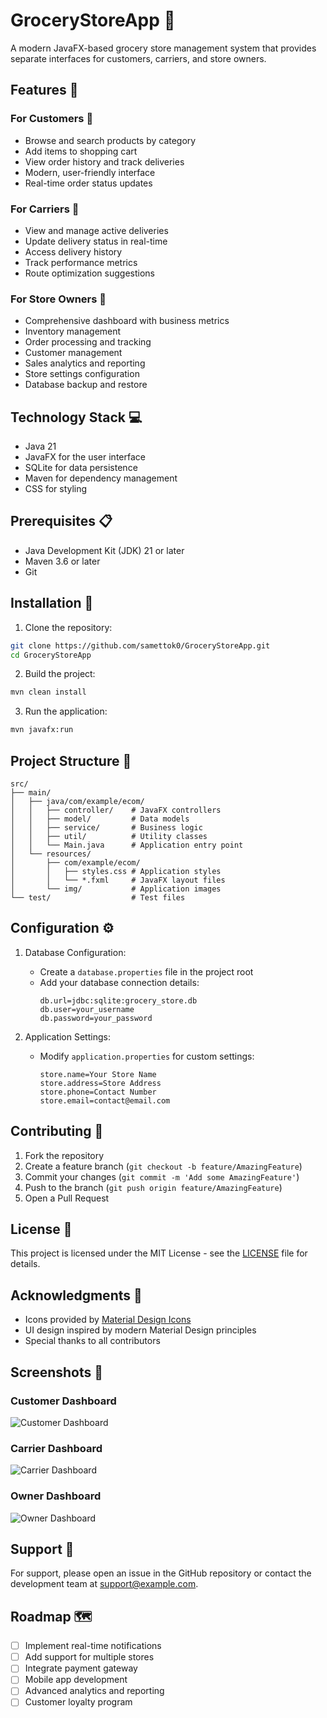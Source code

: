 # GroceryStoreApp 🛒

A modern JavaFX-based grocery store management system that provides separate interfaces for customers, carriers, and store owners.

## Features 🌟

### For Customers 👥
- Browse and search products by category
- Add items to shopping cart
- View order history and track deliveries
- Modern, user-friendly interface
- Real-time order status updates

### For Carriers 🚚
- View and manage active deliveries
- Update delivery status in real-time
- Access delivery history
- Track performance metrics
- Route optimization suggestions

### For Store Owners 💼
- Comprehensive dashboard with business metrics
- Inventory management
- Order processing and tracking
- Customer management
- Sales analytics and reporting
- Store settings configuration
- Database backup and restore

## Technology Stack 💻

- Java 21
- JavaFX for the user interface
- SQLite for data persistence
- Maven for dependency management
- CSS for styling

## Prerequisites 📋

- Java Development Kit (JDK) 21 or later
- Maven 3.6 or later
- Git

## Installation 🔧

1. Clone the repository:
```bash
git clone https://github.com/samettok0/GroceryStoreApp.git
cd GroceryStoreApp
```

2. Build the project:
```bash
mvn clean install
```

3. Run the application:
```bash
mvn javafx:run
```

## Project Structure 📁

```
src/
├── main/
│   ├── java/com/example/ecom/
│   │   ├── controller/    # JavaFX controllers
│   │   ├── model/         # Data models
│   │   ├── service/       # Business logic
│   │   ├── util/          # Utility classes
│   │   └── Main.java      # Application entry point
│   └── resources/
│       ├── com/example/ecom/
│       │   ├── styles.css # Application styles
│       │   └── *.fxml     # JavaFX layout files
│       └── img/           # Application images
└── test/                  # Test files
```

## Configuration ⚙️

1. Database Configuration:
   - Create a `database.properties` file in the project root
   - Add your database connection details:
     ```properties
     db.url=jdbc:sqlite:grocery_store.db
     db.user=your_username
     db.password=your_password
     ```

2. Application Settings:
   - Modify `application.properties` for custom settings:
     ```properties
     store.name=Your Store Name
     store.address=Store Address
     store.phone=Contact Number
     store.email=contact@email.com
     ```

## Contributing 🤝

1. Fork the repository
2. Create a feature branch (`git checkout -b feature/AmazingFeature`)
3. Commit your changes (`git commit -m 'Add some AmazingFeature'`)
4. Push to the branch (`git push origin feature/AmazingFeature`)
5. Open a Pull Request

## License 📄

This project is licensed under the MIT License - see the [LICENSE](LICENSE) file for details.

## Acknowledgments 🙏

- Icons provided by [Material Design Icons](https://materialdesignicons.com/)
- UI design inspired by modern Material Design principles
- Special thanks to all contributors

## Screenshots 📸

### Customer Dashboard
![Customer Dashboard](screenshots/customer_dashboard.png)

### Carrier Dashboard
![Carrier Dashboard](screenshots/carrier_dashboard.png)

### Owner Dashboard
![Owner Dashboard](screenshots/owner_dashboard.png)

## Support 💬

For support, please open an issue in the GitHub repository or contact the development team at support@example.com.

## Roadmap 🗺️

- [ ] Implement real-time notifications
- [ ] Add support for multiple stores
- [ ] Integrate payment gateway
- [ ] Mobile app development
- [ ] Advanced analytics and reporting
- [ ] Customer loyalty program 